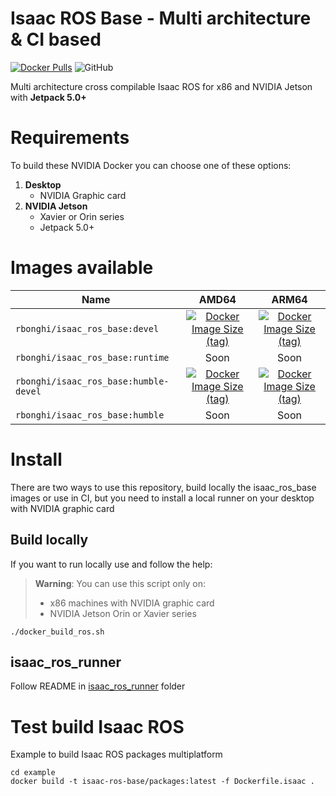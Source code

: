 # Isaac ROS Base - Multi architecture & CI based

[![Docker Pulls](https://img.shields.io/docker/pulls/rbonghi/isaac-ros-base)](https://hub.docker.com/r/rbonghi/isaac-ros-base) ![GitHub](https://img.shields.io/github/license/rbonghi/isaac_ros_base)

Multi architecture cross compilable Isaac ROS for x86 and NVIDIA Jetson with **Jetpack 5.0+**

# Requirements

To build these NVIDIA Docker you can choose one of these options:

1. **Desktop**
   * NVIDIA Graphic card
2. **NVIDIA Jetson**
   * Xavier or Orin series
   * Jetpack 5.0+

# Images available

| Name                                  | AMD64 | ARM64 |
|---------------------------------------|:-----:|:-----:|
| `rbonghi/isaac_ros_base:devel`        | [![Docker Image Size (tag)](https://img.shields.io/docker/image-size/rbonghi/isaac-ros-base/devel?arch=amd64)](https://hub.docker.com/r/rbonghi/isaac-ros-base) | [![Docker Image Size (tag)](https://img.shields.io/docker/image-size/rbonghi/isaac-ros-base/devel?arch=arm64)](https://hub.docker.com/r/rbonghi/isaac-ros-base) |
| `rbonghi/isaac_ros_base:runtime`      | Soon   | Soon   |
| `rbonghi/isaac_ros_base:humble-devel` | [![Docker Image Size (tag)](https://img.shields.io/docker/image-size/rbonghi/isaac-ros-base/humble-devel?arch=amd64)](https://hub.docker.com/r/rbonghi/isaac-ros-base) | [![Docker Image Size (tag)](https://img.shields.io/docker/image-size/rbonghi/isaac-ros-base/humble-devel?arch=arm64)](https://hub.docker.com/r/rbonghi/isaac-ros-base) |
| `rbonghi/isaac_ros_base:humble`       | Soon   | Soon   |

# Install

There are two ways to use this repository, build locally the isaac_ros_base images or use in CI, but you need to install a local runner on your desktop with NVIDIA graphic card

## Build locally

If you want to run locally use and follow the help:

> **Warning**: 
> You can use this script only on:
>  * x86 machines with NVIDIA graphic card
>  * NVIDIA Jetson Orin or Xavier series

```
./docker_build_ros.sh
```

## isaac_ros_runner

Follow README in [isaac_ros_runner](isaac_ros_runner) folder

# Test build Isaac ROS

Example to build Isaac ROS packages multiplatform

```
cd example
docker build -t isaac-ros-base/packages:latest -f Dockerfile.isaac .
```